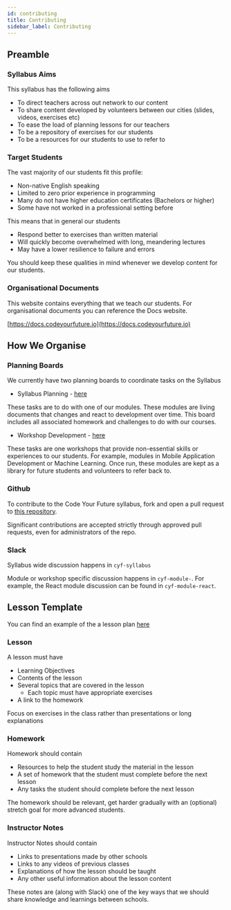 ```yaml
---
id: contributing
title: Contributing
sidebar_label: Contributing
---
```


## Preamble

### Syllabus Aims

This syllabus has the following aims

- To direct teachers across out network to our content
- To share content developed by volunteers between our cities (slides, videos, exercises etc)
- To ease the load of planning lessons for our teachers
- To be a repository of exercises for our students
- To be a resources for our students to use to refer to

### Target Students

The vast majority of our students fit this profile:

- Non-native English speaking
- Limited to zero prior experience in programming
- Many do not have higher education certificates (Bachelors or higher)
- Some have not worked in a professional setting before

This means that in general our students

- Respond better to exercises than written material
- Will quickly become overwhelmed with long, meandering lectures
- May have a lower resilience to failure and errors

You should keep these qualities in mind whenever we develop content for our students.

### Organisational Documents

This website contains everything that we teach our students. For organisational documents you can reference the Docs website.

[https://docs.codeyourfuture.io](https://docs.codeyourfuture.io)

## How We Organise

### Planning Boards

We currently have two planning boards to coordinate tasks on the Syllabus

- Syllabus Planning - [here](https://github.com/CodeYourFuture/syllabus/projects/1)

These tasks are to do with one of our modules. These modules are living documents that changes and react to development over time. This board includes all associated homework and challenges to do with our courses.

- Workshop Development - [here](https://github.com/CodeYourFuture/syllabus/projects/2)

These tasks are one workshops that provide non-essential skills or experiences to our students. For example, modules in Mobile Application Development or Machine Learning. Once run, these modules are kept as a library for future students and volunteers to refer back to.

### Github

To contribute to the Code Your Future syllabus, fork and open a pull request to [this repository](https://github.com/CodeYourFuture/syllabus).

Significant contributions are accepted strictly through approved pull requests, even for administrators of the repo.

### Slack

Syllabus wide discussion happens in `cyf-syllabus`

Module or workshop specific discussion happens in `cyf-module-`. For example, the React module discussion can be found in `cyf-module-react`.

## Lesson Template

You can find an example of the a lesson plan [here](./example/lesson-template)

### Lesson

A lesson must have

- Learning Objectives
- Contents of the lesson
- Several topics that are covered in the lesson
  - Each topic must have appropriate exercises
- A link to the homework

Focus on exercises in the class rather than presentations or long explanations

### Homework

Homework should contain

- Resources to help the student study the material in the lesson
- A set of homework that the student must complete before the next lesson
- Any tasks the student should complete before the next lesson

The homework should be relevant, get harder gradually with an (optional) stretch goal for more advanced students.

### Instructor Notes

Instructor Notes should contain

- Links to presentations made by other schools
- Links to any videos of previous classes
- Explanations of how the lesson should be taught
- Any other useful information about the lesson content

These notes are (along with Slack) one of the key ways that we should share knowledge and learnings between schools.
